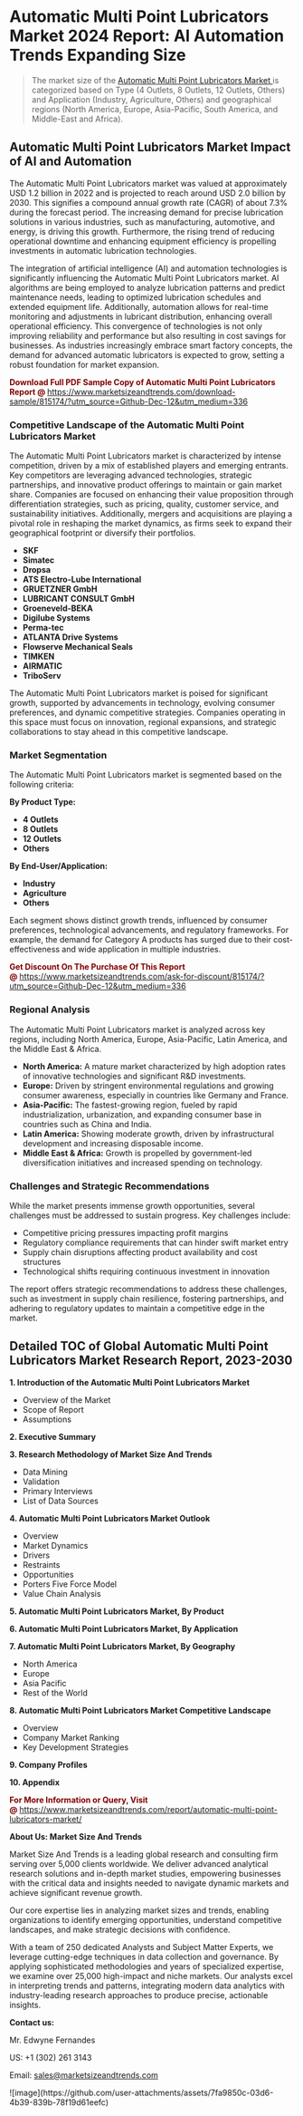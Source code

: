 <H1>Automatic Multi Point Lubricators Market 2024 Report: AI Automation Trends Expanding Size</H1><blockquote><p>The market size of the <a href="https://www.marketsizeandtrends.com/download-sample/815174/?utm_source=Github-Dec-12&amp;utm_medium=336" target="_blank">Automatic Multi Point Lubricators Market </a>is categorized based on Type (4 Outlets, 8 Outlets, 12 Outlets, Others) and Application (Industry, Agriculture, Others) and geographical regions (North America, Europe, Asia-Pacific, South America, and Middle-East and Africa).</p></blockquote><p><h2>Automatic Multi Point Lubricators Market Impact of AI and Automation</h2><p>The Automatic Multi Point Lubricators market was valued at approximately USD 1.2 billion in 2022 and is projected to reach around USD 2.0 billion by 2030. This signifies a compound annual growth rate (CAGR) of about 7.3% during the forecast period. The increasing demand for precise lubrication solutions in various industries, such as manufacturing, automotive, and energy, is driving this growth. Furthermore, the rising trend of reducing operational downtime and enhancing equipment efficiency is propelling investments in automatic lubrication technologies.</p><p>The integration of artificial intelligence (AI) and automation technologies is significantly influencing the Automatic Multi Point Lubricators market. AI algorithms are being employed to analyze lubrication patterns and predict maintenance needs, leading to optimized lubrication schedules and extended equipment life. Additionally, automation allows for real-time monitoring and adjustments in lubricant distribution, enhancing overall operational efficiency. This convergence of technologies is not only improving reliability and performance but also resulting in cost savings for businesses. As industries increasingly embrace smart factory concepts, the demand for advanced automatic lubricators is expected to grow, setting a robust foundation for market expansion.</p></p><p><strong><span style="color: #800000;">Download Full PDF Sample Copy of Automatic Multi Point Lubricators Report @</span>&nbsp;</strong><a href="https://www.marketsizeandtrends.com/download-sample/815174/?utm_source=Github-Dec-12&amp;utm_medium=336">https://www.marketsizeandtrends.com/download-sample/815174/?utm_source=Github-Dec-12&amp;utm_medium=336</a></p><h3>Competitive Landscape of the Automatic Multi Point Lubricators Market</h3><p>The Automatic Multi Point Lubricators market is characterized by intense competition, driven by a mix of established players and emerging entrants. Key competitors are leveraging advanced technologies, strategic partnerships, and innovative product offerings to maintain or gain market share. Companies are focused on enhancing their value proposition through differentiation strategies, such as pricing, quality, customer service, and sustainability initiatives. Additionally, mergers and acquisitions are playing a pivotal role in reshaping the market dynamics, as firms seek to expand their geographical footprint or diversify their portfolios.</p><p><strong><p><ul><li>SKF </li><li> Simatec </li><li> Dropsa </li><li> ATS Electro-Lube International </li><li> GRUETZNER GmbH </li><li> LUBRICANT CONSULT GmbH </li><li> Groeneveld-BEKA </li><li> Digilube Systems </li><li> Perma-tec </li><li> ATLANTA Drive Systems </li><li> Flowserve Mechanical Seals </li><li> TIMKEN </li><li> AIRMATIC </li><li> TriboServ</p></li></ul></p></strong></p><p>The Automatic Multi Point Lubricators market is poised for significant growth, supported by advancements in technology, evolving consumer preferences, and dynamic competitive strategies. Companies operating in this space must focus on innovation, regional expansions, and strategic collaborations to stay ahead in this competitive landscape.</p><h3>Market Segmentation</h3><p>The Automatic Multi Point Lubricators market is segmented based on the following criteria:</p><p><strong>By Product Type:</strong></p><p><strong><p><ul><li>4 Outlets </li><li> 8 Outlets </li><li> 12 Outlets </li><li> Others</p></li></ul></p></strong></p><p><strong>By End-User/Application:</strong></p><p><strong><p><ul><li>Industry </li><li> Agriculture </li><li> Others</p></li></ul></p></strong></p><p>Each segment shows distinct growth trends, influenced by consumer preferences, technological advancements, and regulatory frameworks. For example, the demand for Category A products has surged due to their cost-effectiveness and wide application in multiple industries.</p><p><strong><span style="color: #800000;">Get Discount On The Purchase Of This Report @&nbsp;</span></strong><a href="https://www.marketsizeandtrends.com/ask-for-discount/815174/?utm_source=Github-Dec-12&amp;utm_medium=336">https://www.marketsizeandtrends.com/ask-for-discount/815174/?utm_source=Github-Dec-12&amp;utm_medium=336</a></p><h3>Regional Analysis</h3><p>The Automatic Multi Point Lubricators market is analyzed across key regions, including North America, Europe, Asia-Pacific, Latin America, and the Middle East &amp; Africa.</p><ul><li><strong>North America:</strong> A mature market characterized by high adoption rates of innovative technologies and significant R&amp;D investments.</li><li><strong>Europe:</strong> Driven by stringent environmental regulations and growing consumer awareness, especially in countries like Germany and France.</li><li><strong>Asia-Pacific:</strong> The fastest-growing region, fueled by rapid industrialization, urbanization, and expanding consumer base in countries such as China and India.</li><li><strong>Latin America:</strong> Showing moderate growth, driven by infrastructural development and increasing disposable income.</li><li><strong>Middle East &amp; Africa:</strong> Growth is propelled by government-led diversification initiatives and increased spending on technology.</li></ul><h3>Challenges and Strategic Recommendations</h3><p>While the market presents immense growth opportunities, several challenges must be addressed to sustain progress. Key challenges include:</p><ul><li>Competitive pricing pressures impacting profit margins</li><li>Regulatory compliance requirements that can hinder swift market entry</li><li>Supply chain disruptions affecting product availability and cost structures</li><li>Technological shifts requiring continuous investment in innovation</li></ul><p>The report offers strategic recommendations to address these challenges, such as investment in supply chain resilience, fostering partnerships, and adhering to regulatory updates to maintain a competitive edge in the market.</p><h2>Detailed TOC of Global Automatic Multi Point Lubricators Market Research Report, 2023-2030</h2><p><strong>1. Introduction of the Automatic Multi Point Lubricators Market</strong></p><ul><li>Overview of the Market</li><li>Scope of Report</li><li>Assumptions&nbsp;</li></ul><p><strong>2. Executive Summary</strong></p><p><strong>3. Research Methodology of <strong>Market Size And Trends</strong></strong></p><ul><li>Data Mining</li><li>Validation</li><li>Primary Interviews</li><li>List of Data Sources&nbsp;</li></ul><p><strong>4. Automatic Multi Point Lubricators Market Outlook</strong></p><ul><li>Overview</li><li>Market Dynamics</li><li>Drivers</li><li>Restraints</li><li>Opportunities</li><li>Porters Five Force Model</li><li>Value Chain Analysis&nbsp;</li></ul><p><strong>5. Automatic Multi Point Lubricators Market, By Product</strong></p><p><strong>6. Automatic Multi Point Lubricators Market, By Application</strong></p><p><strong>7. Automatic Multi Point Lubricators Market, By Geography</strong></p><ul><li>North America</li><li>Europe</li><li>Asia Pacific</li><li>Rest of the World&nbsp;</li></ul><p><strong>8. Automatic Multi Point Lubricators Market Competitive Landscape</strong></p><ul><li>Overview</li><li>Company Market Ranking</li><li>Key Development Strategies&nbsp;</li></ul><p><strong>9. Company Profiles</strong></p><p><strong>10. Appendix</strong></p><p><strong><span style="color: #800000;">For More Information or Query, Visit @&nbsp;</span></strong><a href="https://www.marketsizeandtrends.com/report/automatic-multi-point-lubricators-market/">https://www.marketsizeandtrends.com/report/automatic-multi-point-lubricators-market/</a></p><p></p><p><strong>About Us:&nbsp;Market Size And Trends</strong></p><p>Market Size And Trends&nbsp;is a leading global research and consulting firm serving over 5,000 clients worldwide. We deliver advanced analytical research solutions and in-depth market studies, empowering businesses with the critical data and insights needed to navigate dynamic markets and achieve significant revenue growth.</p><p>Our core expertise lies in analyzing market sizes and trends, enabling organizations to identify emerging opportunities, understand competitive landscapes, and make strategic decisions with confidence.</p><p>With a team of 250 dedicated Analysts and Subject Matter Experts, we leverage cutting-edge techniques in data collection and governance. By applying sophisticated methodologies and years of specialized expertise, we examine over 25,000 high-impact and niche markets. Our analysts excel in interpreting trends and patterns, integrating modern data analytics with industry-leading research approaches to produce precise, actionable insights.</p><p><strong>Contact us:</strong></p><p>Mr. Edwyne Fernandes</p><p>US: +1 (302) 261 3143</p><p>Email: <a href="mailto:sales@marketsizeandtrends.com">sales@marketsizeandtrends.com</a>&nbsp;</p>
![image](https://github.com/user-attachments/assets/7fa9850c-03d6-4b39-839b-78f19d61eefc)
